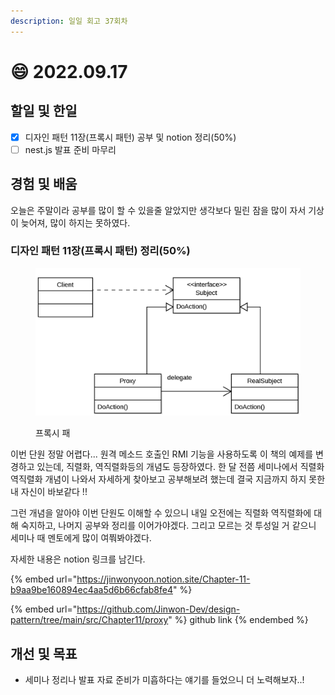 ```yaml
---
description: 일일 회고 37회차
---
```


# 😄 2022.09.17

## 할일 및 한일

* [x] 디자인 패턴 11장(프록시 패턴) 공부 및 notion 정리(50%)
* [ ] nest.js 발표 준비 마무리&#x20;

## 경험 및 배움

오늘은 주말이라 공부를 많이 할 수 있을줄 알았지만 생각보다 밀린 잠을 많이 자서 기상이 늦어져, 많이 하지는 못하였다.

### 디자인 패턴 11장(프록시 패턴) 정리(50%)

<figure><img src="../.gitbook/assets/image (1) (2) (1).png" alt=""><figcaption><p>프록시 패</p></figcaption></figure>

이번 단원 정말 어렵다... 원격 메소드 호출인 RMI 기능을 사용하도록 이 책의 예제를 변경하고 있는데, 직렬화, 역직렬화등의 개념도 등장하였다. 한 달 전쯤 세미나에서 직렬화 역직렬화 개념이 나와서 자세하게 찾아보고 공부해보려 했는데 결국 지금까지 하지 못한 내 자신이 바보같다 !!

그런 개념을 알아야 이번 단원도 이해할 수 있으니 내일 오전에는 직렬화 역직렬화에 대해 숙지하고, 나머지 공부와 정리를 이어가야겠다. 그리고 모르는 것 투성일 거 같으니 세미나 때 멘토에게 많이 여쭤봐야겠다.

자세한 내용은 notion 링크를 남긴다.

{% embed url="https://jinwonyoon.notion.site/Chapter-11-b9aa9be160894ec4aa5d6b66cfab8fe4" %}

{% embed url="https://github.com/Jinwon-Dev/design-pattern/tree/main/src/Chapter11/proxy" %}
github link
{% endembed %}

## 개선 및 목표

* 세미나 정리나 발표 자료 준비가 미흡하다는 얘기를 들었으니 더 노력해보자..!

